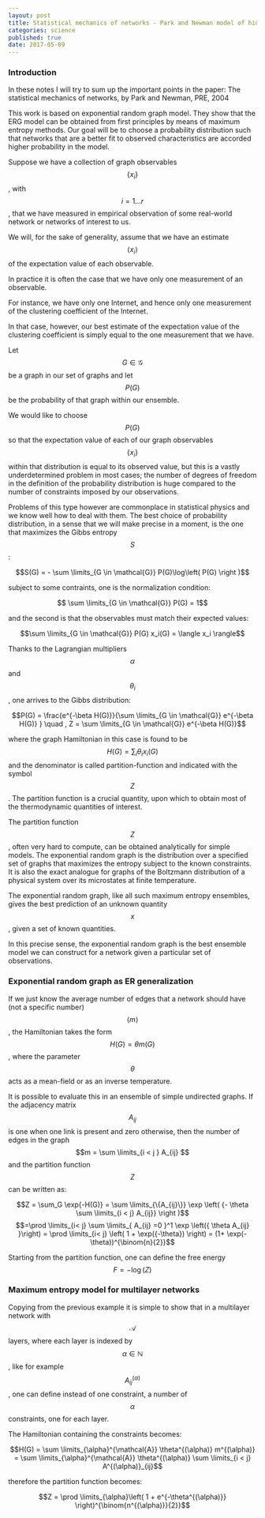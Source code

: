 ```yaml
---
layout: post
title: Statistical mechanics of networks - Park and Newman model of hidden variables
categories: science
published: true
date: 2017-05-09
---
```


### Introduction 

In these notes I will try to sum up the important points in the paper:
The statistical mechanics of networks, by Park and Newman, PRE, 2004

This work is based on exponential random graph model. They show that the ERG model can be obtained from first principles by means of maximum entropy methods.
Our goal will be to choose a probability distribution such that networks that are a better fit to observed characteristics are accorded higher probability in the model.

Suppose we have a collection of graph observables $$\{x_i\}$$, with $$i = 1 \ldots r$$, that we have measured in empirical observation of some real-world network or networks of interest to us.

We will, for the sake of generality, assume that we have an estimate $$\langle x_i \rangle$$ of the expectation value of each observable.

In practice it is often the case that we have only one measurement of an observable.

For instance, we have only one Internet, and hence only one measurement of the clustering coefficient of the Internet.

In that case, however, our best estimate of the expectation value of the clustering coefficient is simply equal to the one measurement that we have.

Let $$G \in \mathcal{G}$$ be a graph in our set of graphs and let $$P(G)$$ be the probability of that graph within our ensemble.

We would like to choose $$P(G)$$ so that the expectation value of each of our graph observables $$\{x_i\}$$ within that distribution is equal to its observed value, but this is a vastly underdetermined problem in most cases;
the number of degrees of freedom in the definition of the probability distribution is huge compared to the number of constraints imposed by our observations.

Problems of this type however are commonplace in statistical physics and we know well how to deal with them.
The best choice of probability distribution, in a sense that we will make precise in a moment, is the one that maximizes the Gibbs entropy $$S$$:

$$S(G) = - \sum \limits_{G \in \mathcal{G}} P(G)\log\left( P(G) \right )$$

 subject to some contraints, one is the normalization condition:

$$ \sum \limits_{G \in \mathcal{G}} P(G) = 1$$

and the second is that the observables must match their expected values:

$$\sum \limits_{G \in \mathcal{G}} P(G) x_i(G) = \langle x_i \rangle$$

Thanks to the Lagrangian multipliers $$\alpha$$ and $$\theta_i$$, one arrives to the Gibbs distribution:

$$P(G) = \frac{e^{-\beta H(G)}}{\sum \limits_{G \in \mathcal{G}} e^{-\beta H(G)} } \quad , Z = \sum \limits_{G \in \mathcal{G}} e^{-\beta H(G)}$$

where the graph Hamiltonian in this case is found to be $$H(G) = \sum_i \theta_i x_i(G)$$ and the denominator is called partition-function and indicated with the symbol $$Z$$. The partition function is a crucial quantity, upon which to obtain most of the thermodynamic quantities of interest.

The partition function $$Z$$, often very hard to compute, can be obtained analytically for simple models.
The exponential random graph is the distribution over a specified set of graphs that maximizes the entropy subject to the known constraints. It is also the exact analogue for graphs of the Boltzmann distribution of a physical system over its microstates at finite temperature.

The exponential random graph, like all such maximum entropy ensembles, gives the best prediction of an unknown quantity $$x$$, given a set of known quantities.

In this precise sense, the exponential random graph is the best ensemble model we can construct for a network given a particular set of observations.

### Exponential random graph as ER generalization

If we just know the average number of edges that a network should have (not a specific number) $$\langle m \rangle$$, the Hamiltonian takes the form $$H(G) = \theta m(G)$$, where the parameter $$\theta$$ acts as a mean-field or as an inverse temperature. 

It is possible to evaluate this in an ensemble of simple undirected graphs.
If the adjacency matrix $$A_{ij}$$ is one when one link is present and zero otherwise, then the number of edges in the graph $$m = \sum \limits_{i < j } A_{ij} $$ and the partition function $$ Z $$ can be written as:

$$Z = \sum_G \exp{-H(G)} = \sum \limits_{\{A_{ij}\}} \exp \left( {- \theta \sum \limits_{i < j} A_{ij}} \right )$$
$$=\prod \limits_{i< j} \sum \limits_{ A_{ij} =0 }^1 \exp \left({ \theta A_{ij} }\right) = \prod \limits_{i< j} \left( 1 + \exp({-\theta}) \right) = (1+ \exp(-\theta))^{\binom{n}{2}}$$

Starting from the partition function, one can define the free energy $$F = -\log(Z)$$

### Maximum entropy model for multilayer networks

Copying from the previous example it is simple to show that in a multilayer network with $$\mathcal{A}$$ layers, where each layer is indexed by $$\alpha \in \mathbb{N}$$, like for example $$A_{ij}^{(\alpha)}$$, one can define instead of one constraint, a number of $$\alpha$$ constraints, one for each layer.

The Hamiltonian containing the constraints becomes:

$$H(G) = \sum \limits_{\alpha}^{\mathcal{A}} \theta^{(\alpha)} m^{(\alpha)} = \sum \limits_{\alpha}^{\mathcal{A}} \theta^{(\alpha)} \sum \limits_{i < j} A^{(\alpha)}_{ij}$$

therefore the partition function becomes:

$$Z =  \prod \limits_{\alpha}\left( 1 + e^{-\theta^{(\alpha)}} \right)^{\binom{n^{(\alpha)}}{2}}$$


